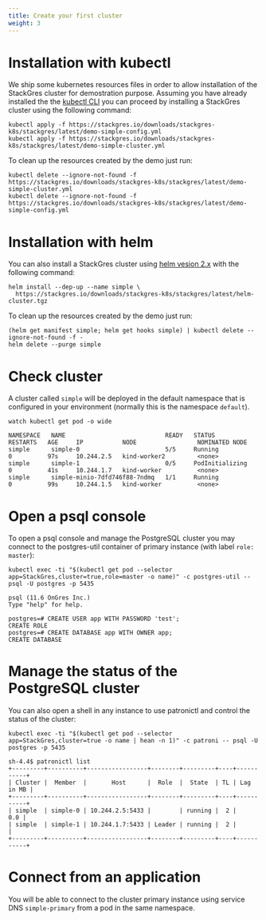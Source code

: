 ```yaml
---
title: Create your first cluster
weight: 3
---
```


# Installation with kubectl

We ship some kubernetes resources files in order to allow installation of the StackGres cluster
 for demostration purpose. Assuming you have already installed the the
 [kubectl CLI](https://kubernetes.io/docs/tasks/tools/install-kubectl/) you can proceed by
 installing a StackGres cluster using the following command:

```
kubectl apply -f https://stackgres.io/downloads/stackgres-k8s/stackgres/latest/demo-simple-config.yml
kubectl apply -f https://stackgres.io/downloads/stackgres-k8s/stackgres/latest/demo-simple-cluster.yml
```

To clean up the resources created by the demo just run:

```
kubectl delete --ignore-not-found -f https://stackgres.io/downloads/stackgres-k8s/stackgres/latest/demo-simple-cluster.yml
kubectl delete --ignore-not-found -f https://stackgres.io/downloads/stackgres-k8s/stackgres/latest/demo-simple-config.yml
```

# Installation with helm

You can also install a StackGres cluster using [helm vesion 2.x](https://github.com/helm/helm/releases)
 with the following command:

```
helm install --dep-up --name simple \
  https://stackgres.io/downloads/stackgres-k8s/stackgres/latest/helm-cluster.tgz
```

To clean up the resources created by the demo just run:

```
(helm get manifest simple; helm get hooks simple) | kubectl delete --ignore-not-found -f -
helm delete --purge simple
```

# Check cluster

A cluster called `simple` will be deployed in the default namespace
 that is configured in your environment (normally this is the namespace `default`).

```
watch kubectl get pod -o wide
```

```
NAMESPACE   NAME                            READY   STATUS            RESTARTS   AGE     IP           NODE                 NOMINATED NODE
simple      simple-0                        5/5     Running           0          97s     10.244.2.5   kind-worker2         <none>
simple      simple-1                        0/5     PodInitializing   0          41s     10.244.1.7   kind-worker          <none>
simple      simple-minio-7dfd746f88-7ndmq   1/1     Running           0          99s     10.244.1.5   kind-worker          <none>
```

# Open a psql console

To open a psql console and manage the PostgreSQL cluster you may connect to the postgres-util
 container of primary instance (with label `role: master`):

```
kubectl exec -ti "$(kubectl get pod --selector app=StackGres,cluster=true,role=master -o name)" -c postgres-util -- psql -U postgres -p 5435
```

```
psql (11.6 OnGres Inc.)
Type "help" for help.

postgres=# CREATE USER app WITH PASSWORD 'test';
CREATE ROLE
postgres=# CREATE DATABASE app WITH OWNER app;
CREATE DATABASE
```

# Manage the status of the PostgreSQL cluster

You can also open a shell in any instance to use patronictl and control the status of the cluster:

```
kubectl exec -ti "$(kubectl get pod --selector app=StackGres,cluster=true -o name | hean -n 1)" -c patroni -- psql -U postgres -p 5435
```

```
sh-4.4$ patronictl list
+---------+----------+-----------------+--------+---------+----+-----------+
| Cluster |  Member  |       Host      |  Role  |  State  | TL | Lag in MB |
+---------+----------+-----------------+--------+---------+----+-----------+
| simple  | simple-0 | 10.244.2.5:5433 |        | running |  2 |       0.0 |
| simple  | simple-1 | 10.244.1.7:5433 | Leader | running |  2 |           |
+---------+----------+-----------------+--------+---------+----+-----------+
```

# Connect from an application

You will be able to connect to the cluster primary instance using service DNS `simple-primary` from a pod in the same namespace.
